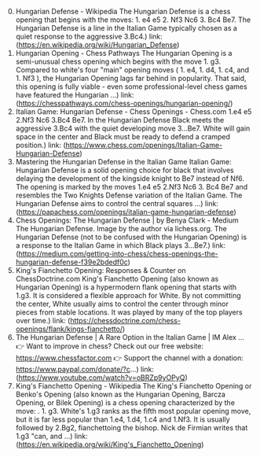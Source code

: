 ---
---
0. Hungarian Defense - Wikipedia
The Hungarian Defense is a chess opening that begins with the moves: 1. e4 e5 2. Nf3 Nc6 3. Bc4 Be7. The Hungarian Defense is a line in the Italian Game typically chosen as a quiet response to the aggressive 3.Bc4.)
link: (https://en.wikipedia.org/wiki/Hungarian_Defense)
1. Hungarian Opening - Chess Pathways
The Hungarian Opening is a semi-unusual chess opening which begins with the move 1. g3. Compared to white's four "main" opening moves ( 1. e4, 1. d4, 1. c4, and 1. Nf3 ), the Hungarian Opening lags far behind in popularity. That said, this opening is fully viable - even some professional-level chess games have featured the Hungarian ...)
link: (https://chesspathways.com/chess-openings/hungarian-opening/)
2. Italian Game: Hungarian Defense - Chess Openings - Chess.com
1.e4 e5 2.Nf3 Nc6 3.Bc4 Be7. In the Hungarian Defense Black meets the aggressive 3.Bc4 with the quiet developing move 3...Be7. White will gain space in the center and Black must be ready to defend a cramped position.)
link: (https://www.chess.com/openings/Italian-Game-Hungarian-Defense)
3. Mastering the Hungarian Defense in the Italian Game
Italian Game: Hungarian Defense is a solid opening choice for black that involves delaying the development of the kingside knight to Be7 instead of Nf6. The opening is marked by the moves 1.e4 e5 2.Nf3 Nc6 3. Bc4 Be7 and resembles the Two Knights Defense variation of the Italian Game. The Hungarian Defense aims to control the central squares ...)
link: (https://papachess.com/openings/italian-game-hungarian-defense)
4. Chess Openings: The Hungarian Defense | by Benya Clark - Medium
The Hungarian Defense. Image by the author via lichess.org. The Hungarian Defense (not to be confused with the Hungarian Opening) is a response to the Italian Game in which Black plays 3…Be7.)
link: (https://medium.com/getting-into-chess/chess-openings-the-hungarian-defense-f39e2bdedf0c)
5. King's Fianchetto Opening: Responses & Counter on ChessDoctrine.com
King's Fianchetto Opening (also known as Hungarian Opening) is a hypermodern flank opening that starts with 1.g3. It is considered a flexible approach for White. By not committing the center, White usually aims to control the center through minor pieces from stable locations. It was played by many of the top players over time.)
link: (https://chessdoctrine.com/chess-openings/flank/kings-fianchetto/)
6. The Hungarian Defense | A Rare Option in the Italian Game | IM Alex ...
👉 Want to improve in chess? Check out our free website: https://www.chessfactor.com 👉 Support the channel with a donation: https://www.paypal.com/donate/?c...)
link: (https://www.youtube.com/watch?v=oBRZp9yOPyQ)
7. King's Fianchetto Opening - Wikipedia
The King's Fianchetto Opening or Benko's Opening (also known as the Hungarian Opening, Barcza Opening, or Bilek Opening) is a chess opening characterized by the move: . 1. g3. White's 1.g3 ranks as the fifth most popular opening move, but it is far less popular than 1.e4, 1.d4, 1.c4 and 1.Nf3. It is usually followed by 2.Bg2, fianchettoing the bishop. Nick de Firmian writes that 1.g3 "can, and ...)
link: (https://en.wikipedia.org/wiki/King's_Fianchetto_Opening)
